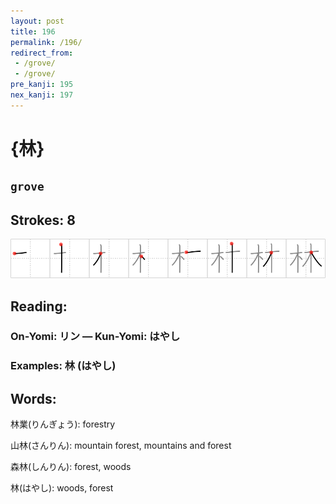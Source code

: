 ```yaml
---
layout: post
title: 196
permalink: /196/
redirect_from:
 - /grove/
 - /grove/
pre_kanji: 195
nex_kanji: 197
---
```


# {林}

## `grove`

## Strokes: 8

<div class="stroke"><img src="../images/E69E97.png" /></div>

## Reading:

### On-Yomi: リン &mdash; Kun-Yomi: はやし

### Examples: 林 (はやし)

## Words:

林業(りんぎょう): forestry

山林(さんりん): mountain forest, mountains and forest

森林(しんりん): forest, woods

林(はやし): woods, forest
